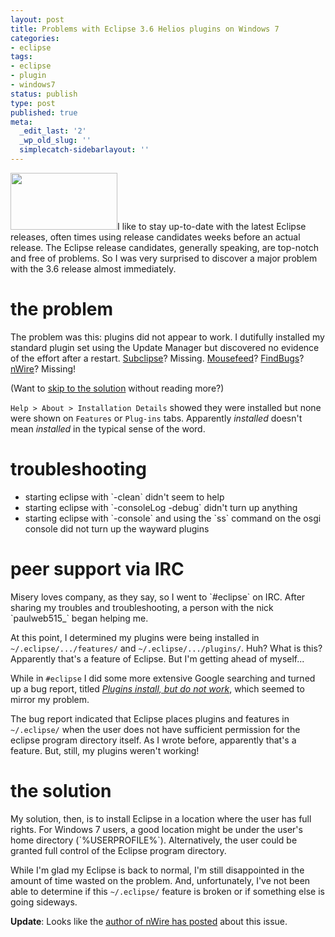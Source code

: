 ```yaml
---
layout: post
title: Problems with Eclipse 3.6 Helios plugins on Windows 7
categories:
- eclipse
tags:
- eclipse
- plugin
- windows7
status: publish
type: post
published: true
meta:
  _edit_last: '2'
  _wp_old_slug: ''
  simplecatch-sidebarlayout: ''
---
```

<img alt="" src="http://eclipse.org/eclipse.org-common/themes/Nova/images/eclipse.png" title="eclipse logo" class="alignright" width="171" height="91" />I like to stay up-to-date with the latest Eclipse releases, often times using release candidates weeks before an actual release.  The Eclipse release candidates, generally speaking, are top-notch and free of problems.  So I was very surprised to discover a major problem with the 3.6 release almost immediately.

<h1>the problem</h1>
The problem was this: plugins did not appear to work.  I dutifully installed my standard plugin set using the Update Manager but discovered no evidence of the effort after a restart.  <a href="http://subclipse.tigris.org/">Subclipse</a>?  Missing.  <a href="http://www.mousefeed.com/">Mousefeed</a>? <a href="http://findbugs.sourceforge.net/">FindBugs</a>?  <a href="http://www.nwiresoftware.com/products/nwire-java">nWire</a>?  Missing!<!--more-->

(Want to <a href="#solution">skip to the solution</a> without reading more?)

`Help > About > Installation Details` showed they were installed but none were shown on `Features` or `Plug-ins` tabs.  Apparently <em>installed</em> doesn't mean <em>installed</em> in the typical sense of the word.

<h1>troubleshooting</h1>
<ul>
	<li>starting eclipse with `-clean` didn't seem to help</li>
	<li>starting eclipse with `-consoleLog -debug` didn't turn up anything</li>
	<li>starting eclipse with `-console` and using the `ss` command on the osgi console did not turn up the wayward plugins</li>
</ul>

<h1>peer support via IRC</h1>
Misery loves company, as they say, so I went to `#eclipse` on IRC.  After sharing my troubles and troubleshooting, a person with the nick `paulweb515_` began helping me.

At this point, I determined my plugins were being installed in `~/.eclipse/.../features/` and `~/.eclipse/.../plugins/`.  Huh?  What is this?  Apparently that's a feature of Eclipse.  But I'm getting ahead of myself...

While in `#eclipse` I did some more extensive Google searching and turned up a bug report, titled <em><a href="https://bugs.eclipse.org/bugs/show_bug.cgi?format=multiple&id=317896">Plugins install, but do not work</a></em>, which seemed to mirror my problem.

The bug report indicated that Eclipse places plugins and features in `~/.eclipse/` when the user does not have sufficient permission for the eclipse program directory itself.  As I wrote before, apparently that's a feature.  But, still, my plugins weren't working!

<h1 id="solution">the solution</h1>
My solution, then, is to install Eclipse in a location where the user has full rights.  For Windows 7 users, a good location might be under the user's home directory (`%USERPROFILE%`).  Alternatively, the user could be granted full control of the Eclipse program directory.

While I'm glad my Eclipse is back to normal, I'm still disappointed in the amount of time wasted on the problem.  And, unfortunately, I've not been able to determine if this `~/.eclipse/` feature is broken or if something else is going sideways.

<strong>Update</strong>: Looks like the <a href="http://blog.zvikico.com/2010/08/eclipse-plugin-installation-and-windows-user-access-control.html">author of nWire has posted</a> about this issue.
